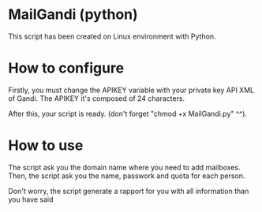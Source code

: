 MailGandi (python)
=========

This script has been created on Linux environment with Python.

How to configure
=========

Firstly, you must change the APIKEY variable with your private key API XML of Gandi.
The APIKEY it's composed of 24 characters.

After this, your script is ready. (don't forget "chmod +x MailGandi.py" ^^).

How to use
=========

The script ask you the domain name where you need to add mailboxes.
Then, the script ask you the name, passwork and quota for each person.

Don't worry, the script generate a rapport for you with all information than you have said
